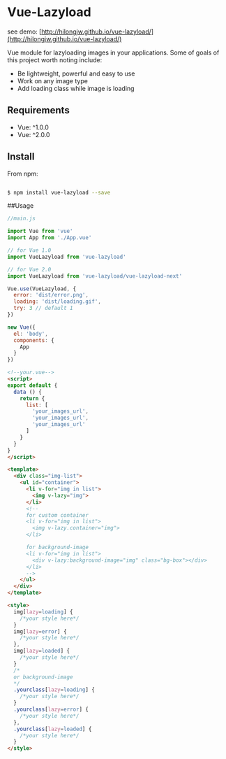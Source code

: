 Vue-Lazyload 
========

see demo: [http://hilongjw.github.io/vue-lazyload/](http://hilongjw.github.io/vue-lazyload/)

Vue module for lazyloading images in your applications. Some of goals of this project worth noting include:

* Be lightweight, powerful and easy to use
* Work on any image type
* Add loading class while image is loading

## Requirements

- Vue: ^1.0.0
- Vue: ^2.0.0 

## Install

From npm:

``` sh

$ npm install vue-lazyload --save

```

##Usage

```javascript
//main.js

import Vue from 'vue'
import App from './App.vue'

// for Vue 1.0
import VueLazyload from 'vue-lazyload'

// for Vue 2.0
import VueLazyload from 'vue-lazyload/vue-lazyload-next'

Vue.use(VueLazyload, {
  error: 'dist/error.png',
  loading: 'dist/loading.gif',
  try: 3 // default 1
})

new Vue({
  el: 'body',
  components: {
    App
  }
})
```

```html
<!--your.vue-->
<script>
export default {
  data () {
    return {
      list: [
        'your_images_url', 
        'your_images_url', 
        'your_images_url'
      ]
    }
  }
}
</script>

<template>
  <div class="img-list">
    <ul id="container">
      <li v-for="img in list">
        <img v-lazy="img">
      </li>
      <!-- 
      for custom container
      <li v-for="img in list">
        <img v-lazy.container="img">
      </li> 

      for background-image
      <li v-for="img in list">
        <div v-lazy:background-image="img" class="bg-box"></div>
      </li>
      -->
    </ul>
  </div>
</template>

<style>
  img[lazy=loading] {
    /*your style here*/
  }
  img[lazy=error] {
    /*your style here*/
  },
  img[lazy=loaded] {
    /*your style here*/
  }
  /*
  or background-image
  */
  .yourclass[lazy=loading] {
    /*your style here*/
  }
  .yourclass[lazy=error] {
    /*your style here*/
  },
  .yourclass[lazy=loaded] {
    /*your style here*/
  }
</style>

```
